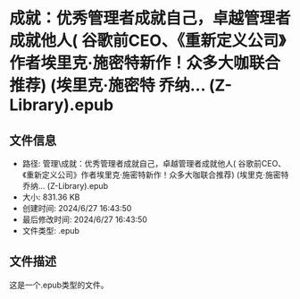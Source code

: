﻿# 成就：优秀管理者成就自己，卓越管理者成就他人( 谷歌前CEO、《重新定义公司》作者埃里克·施密特新作！众多大咖联合推荐) (埃里克·施密特  乔纳... (Z-Library).epub

## 文件信息
- 路径: 管理\成就：优秀管理者成就自己，卓越管理者成就他人( 谷歌前CEO、《重新定义公司》作者埃里克·施密特新作！众多大咖联合推荐) (埃里克·施密特  乔纳... (Z-Library).epub
- 大小: 831.36 KB
- 创建时间: 2024/6/27 16:43:50
- 最后修改时间: 2024/6/27 16:43:50
- 文件类型: .epub

## 文件描述
这是一个.epub类型的文件。

